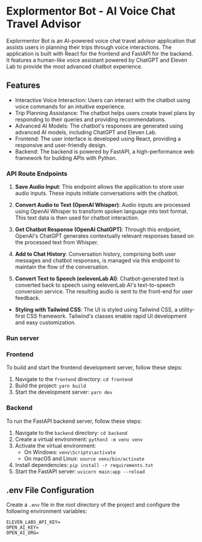 # Explormentor Bot - AI Voice Chat Travel Advisor

Explormentor Bot is an AI-powered voice chat travel advisor application that assists users in planning their trips through voice interactions. The application is built with React for the frontend and FastAPI for the backend. It features a human-like voice assistant powered by ChatGPT and Eleven Lab to provide the most advanced chatbot experience.

## Features

- Interactive Voice Interaction: Users can interact with the chatbot using voice commands for an intuitive experience.
- Trip Planning Assistance: The chatbot helps users create travel plans by responding to their queries and providing recommendations.
- Advanced AI Models: The chatbot's responses are generated using advanced AI models, including ChatGPT and Eleven Lab.
- Frontend: The user interface is developed using React, providing a responsive and user-friendly design.
- Backend: The backend is powered by FastAPI, a high-performance web framework for building APIs with Python.

### API Route Endpoints

1. **Save Audio Input**: This endpoint allows the application to store user audio inputs. These inputs initiate conversations with the chatbot.

2. **Convert Audio to Text (OpenAI Whisper)**: Audio inputs are processed using OpenAI Whisper to transform spoken language into text format. This text data is then used for chatbot interaction.

3. **Get Chatbot Response (OpenAI ChatGPT)**: Through this endpoint, OpenAI's ChatGPT generates contextually relevant responses based on the processed text from Whisper.

4. **Add to Chat History**: Conversation history, comprising both user messages and chatbot responses, is managed via this endpoint to maintain the flow of the conversation.

5. **Convert Text to Speech (eelevenLab AI)**: Chatbot-generated text is converted back to speech using eelevenLab AI's text-to-speech conversion service. The resulting audio is sent to the front-end for user feedback.

- **Styling with Tailwind CSS**: The UI is styled using Tailwind CSS, a utility-first CSS framework. Tailwind's classes enable rapid UI development and easy customization.

### Run server

### Frontend

To build and start the frontend development server, follow these steps:

1. Navigate to the `frontend` directory: `cd frontend`
2. Build the project: `yarn build`
3. Start the development server: `yarn dev`

### Backend

To run the FastAPI backend server, follow these steps:

1. Navigate to the `backend` directory: `cd backend`
2. Create a virtual environment: `python3 -m venv venv`
3. Activate the virtual environment:
   - On Windows: `venv\Scripts\activate`
   - On macOS and Linux: `source venv/bin/activate`
4. Install dependencies: `pip install -r requirements.txt`
5. Start the FastAPI server: `uvicorn main:app --reload`

## .env File Configuration

Create a `.env` file in the root directory of the project and configure the following environment variables:

```dotenv
ELEVEN_LABS_API_KEY=
OPEN_AI_KEY=
OPEN_AI_ORG=
```
